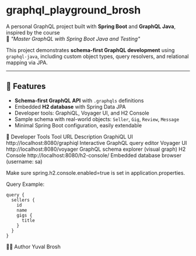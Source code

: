 # graphql_playground_brosh

A personal GraphQL project built with **Spring Boot** and **GraphQL Java**, inspired by the course  
📘 _"Master GraphQL with Spring Boot Java and Testing"_

This project demonstrates **schema-first GraphQL development** using `graphql-java`, including custom object types, query resolvers, and relational mapping via JPA.

---

## 🚀 Features

- **Schema-first GraphQL API** with `.graphqls` definitions
- Embedded **H2 database** with Spring Data JPA
- Developer tools: GraphiQL, Voyager UI, and H2 Console
- Sample schema with real-world objects: `Seller`, `Gig`, `Review`, `Message`
- Minimal Spring Boot configuration, easily extendable

🧪 Developer Tools
Tool	URL	Description
GraphiQL UI	http://localhost:8080/graphiql	Interactive GraphQL query editor
Voyager UI	http://localhost:8080/voyager	GraphQL schema explorer (visual graph)
H2 Console	http://localhost:8080/h2-console/	Embedded database browser (username: sa)

Make sure spring.h2.console.enabled=true is set in application.properties.

Query Example:
```
query {
  sellers {
    id
    name
    gigs {
      title
    }
  }
}
```

🧑‍💻 Author
Yuval Brosh
